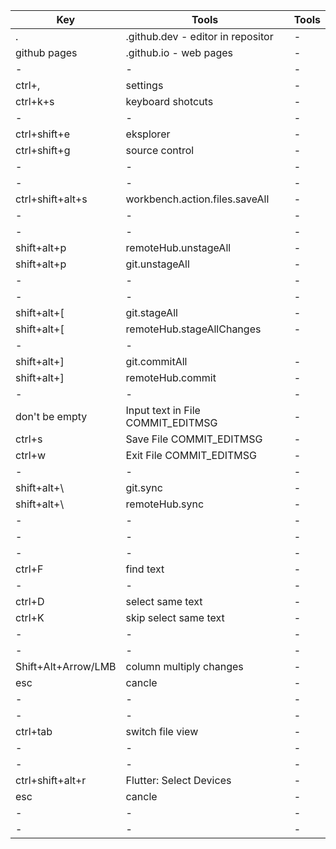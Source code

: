 

| Key | Tools | Tools |
| --- | ----- | ----- |
| .   | .github.dev - editor in repositor | - |
| github pages   | .github.io - web pages | - |
| -   | - | - |
| ctrl+,   | settings | - |
| ctrl+k+s   | keyboard shotcuts | - |
| -   | - | - |
| ctrl+shift+e   | eksplorer | - |
| ctrl+shift+g   | source control | - |
| -   | - | - |
| -   | - | - |
| ctrl+shift+alt+s | workbench.action.files.saveAll | - |
| -   | - | - |
| -   | - | - |
| shift+alt+p | remoteHub.unstageAll | - |
| shift+alt+p |  git.unstageAll | - |
| -   | - | - |
| -   | - | - |
| shift+alt+[   | git.stageAll | - |
| shift+alt+[   | remoteHub.stageAllChanges  | - |
| -   | - |
| shift+alt+]   | git.commitAll | - |
| shift+alt+]   | remoteHub.commit | - |
| -   | - | - |
| don't be empty | Input text in File COMMIT_EDITMSG | - |
| ctrl+s   | Save File COMMIT_EDITMSG | - |
| ctrl+w   | Exit File COMMIT_EDITMSG | - |
| -   | - | - |
| shift+alt+\\  | git.sync | - |
| shift+alt+\\  | remoteHub.sync | - |
| -   | - | - |
| -   | - | - |
| -   | - | - |
| ctrl+F   | find text | - |
| -   | - | - |
| ctrl+D   | select same text  | - |
| ctrl+K   | skip select same text  | - |
| -   | - | - |
| -   | - | - |
| Shift+Alt+Arrow/LMB   | column multiply changes | - |
| esc   | cancle  | - |
| -   | - | - |
| -   | - | - |
| ctrl+tab | switch file view | - |
| -   | - | - |
| -   | - | - |
| ctrl+shift+alt+r  | Flutter: Select Devices | - |
| esc   | cancle | - |
| -   | - | - |
| -   | - | - |
